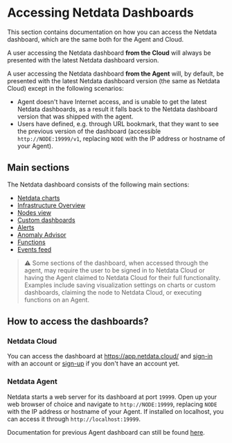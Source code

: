 # Accessing Netdata Dashboards

This section contains documentation on how you can access the Netdata dashboard, which are the same both for the Agent and Cloud.

A user accessing the Netdata dashboard **from the Cloud** will always be presented with the latest Netdata dashboard version.

A user accessing the Netdata dashboard **from the Agent** will, by default, be presented with the latest Netdata dashboard version (the same as Netdata Cloud) except in the following scenarios:
* Agent doesn't have Internet access, and is unable to get the latest Netdata dashboards, as a result it falls back to the Netdata dashboard version that 
was shipped with the agent.
* Users have defined, e.g. through URL bookmark, that they want to see the previous version of the dashboard (accessible `http://NODE:19999/v1`, replacing `NODE` with the IP address or hostname of your Agent). 

## Main sections

The Netdata dashboard consists of the following main sections:
* [Netdata charts](https://github.com/netdata/netdata/blob/master/docs/cloud/visualize/interact-new-charts.md)
* [Infrastructure Overview](https://github.com/netdata/netdata/blob/master/docs/visualize/overview-infrastructure.md)
* [Nodes view](https://github.com/netdata/netdata/blob/master/docs/cloud/visualize/nodes.md)
* [Custom dashboards](https://learn.netdata.cloud/docs/visualizations/custom-dashboards)
* [Alerts](https://github.com/netdata/netdata/blob/master/docs/monitor/view-active-alerts.md)
* [Anomaly Advisor](https://github.com/netdata/netdata/blob/master/docs/cloud/insights/anomaly-advisor.md)
* [Functions](https://github.com/netdata/netdata/blob/master/docs/cloud/netdata-functions.md)
* [Events feed](https://github.com/netdata/netdata/blob/master/docs/cloud/insights/events-feed.md)

> ⚠️ Some sections of the dashboard, when accessed through the agent,  may require the user to be signed in to Netdata Cloud or having the Agent claimed to Netdata Cloud for their full functionality. Examples include saving visualization settings on charts or custom dashboards, claiming the node to Netdata Cloud, or executing functions on an Agent.

## How to access the dashboards?

### Netdata Cloud

You can access the dashboard at https://app.netdata.cloud/ and [sign-in](https://github.com/netdata/netdata/blob/master/docs/cloud/manage/sign-in.md) with an account or [sign-up](https://github.com/netdata/netdata/blob/master/docs/cloud/manage/sign-in.md#dont-have-a-netdata-cloud-account-yet) if you don't have an account yet.

### Netdata Agent

Netdata starts a web server for its dashboard at port `19999`. Open up your web browser of choice and
navigate to `http://NODE:19999`, replacing `NODE` with the IP address or hostname of your Agent. If installed on localhost, you can access it through `http://localhost:19999`.


Documentation for previous Agent dashboard can still be found [here](https://github.com/netdata/netdata/blob/master/web/gui/README.md).